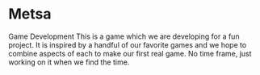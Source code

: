 # Metsa
Game Development
This is a game which we are developing for a fun project. It is inspired by a handful of our favorite games and 
we hope to combine aspects of each to make our first real game. No time frame, just working on it when we find the time.
